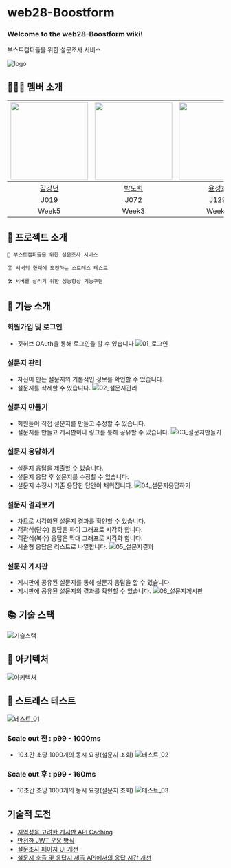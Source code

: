# web28-Boostform

### Welcome to the web28-Boostform wiki!
부스트캠퍼들을 위한 설문조사 서비스

![logo](https://user-images.githubusercontent.com/20670685/207753069-eb27836c-22cd-4e24-a896-69c12e4d830d.png)


## 👨‍👧‍👦 멤버 소개

|<img width="180" height="180" src="https://user-images.githubusercontent.com/20670685/207751331-3e1762cd-ebc2-4056-87aa-7e6ab959d666.png" />|<img width="180" height="180" src="https://user-images.githubusercontent.com/20670685/207751329-50816106-0bf1-4776-9932-c7baa42fcec0.png" />|<img width="180" height="180" src="https://user-images.githubusercontent.com/20670685/207751328-4d3f152b-3b63-4240-b791-9ce9ac92579f.jpg" />|<img width="180" height="180" src="https://user-images.githubusercontent.com/20670685/207751305-757353d0-31e5-4861-b958-51c9e179f777.jpg" />|
|:---:|:---:|:---:|:---:|
| [김강년](https://github.com/KangNyeonKim) | [박도희](https://github.com/dohpark) | [윤성호](https://github.com/beepbipbp) | [임현택](https://github.com/gotoERROR00111011) |
| J019 | J072 | J129 | J170 |
| Week5 | Week3 | Week4 | Week2 |

## 📑 프로젝트 소개
```
📑 부스트캠퍼들을 위한 설문조사 서비스
```
```
😡 서버의 한계에 도전하는 스트레스 테스트
```
```
🛠 서버를 살리기 위한 성능향상 기능구현
```

## 🔎 기능 소개

### 회원가입 및 로그인
- 깃허브 OAuth을 통해 로그인을 할 수 있습니다
![01_로그인](https://user-images.githubusercontent.com/20670685/207753378-5bcf00a3-0d25-4003-8d8e-c3405b0e18bd.gif)

### 설문지 관리
- 자신이 만든 설문지의 기본적인 정보를 확인할 수 있습니다.
- 설문지를 삭제할 수 있습니다.
![02_설문지관리](https://user-images.githubusercontent.com/20670685/207753393-31f68232-6117-4e0c-be32-8a6e7e655227.gif)

### 설문지 만들기
- 회원들이 직접 설문지를 만들고 수정할 수 있습니다.
- 설문지를 만들고 게시판이나 링크를 통해 공유할 수 있습니다.
![03_설문지만들기](https://user-images.githubusercontent.com/20670685/207753440-ac5cf7c1-357b-404b-b808-9f108b41a4e2.gif)

### 설문지 응답하기
- 설문지 응답을 제출할 수 있습니다.
- 설문지 응답 후 설문지를 수정할 수 있습니다.
- 설문지 수정시 기존 응답한 답안이 채워집니다.
![04_설문지응답하기](https://user-images.githubusercontent.com/20670685/207753472-78ce1f35-45e1-46ef-8d16-09bb6af24236.gif)

### 설문지 결과보기
- 차트로 시각화된 설문지 결과를 확인할 수 있습니다.
- 객곽식(단수) 응답은 파이 그래프로 시각화 합니다.
- 객관식(복수) 응답은  막대 그래프로 시각화 합니다.
- 서술형 응답은 리스트로 나열합니다.
![05_설문지결과](https://user-images.githubusercontent.com/20670685/207753492-26eecdb0-a32b-476b-b127-5d9e14c7604f.gif)

### 설문지 게시판
- 게시판에 공유된 설문지를 통해 설문지 응답을 할 수 있습니다.
- 게시판에 공유된 설문지의 결과를 확인할 수 있습니다.
![06_설문지게시판](https://user-images.githubusercontent.com/20670685/207753511-8bc9df98-6047-4133-a02a-2abc41c7fbd1.gif)

## 📚 기술 스택
![기술스택](https://user-images.githubusercontent.com/20670685/207753549-71690d73-f9ce-4f42-b4ab-8aa8ddc932e6.png)

## 🧩 아키텍처
![아키텍처](https://user-images.githubusercontent.com/20670685/207753562-6c5a95a9-a0a7-482d-a134-7029fb3f3888.png)

## 💯 스트레스 테스트
![테스트_01](https://user-images.githubusercontent.com/20670685/207753584-7022164c-b217-44f7-89d1-d6bdfc510135.gif)

### Scale out 전 : p99 - 1000ms
- 10초간 초당 1000개의 동시 요청(설문지 조회)
![테스트_02](https://user-images.githubusercontent.com/20670685/207753581-e6a934cb-07bc-4e6a-b12d-c4cede965761.png)

### Scale out 후 : p99 - 160ms
- 10초간 초당 1000개의 동시 요청(설문지 조회)
![테스트_03](https://user-images.githubusercontent.com/20670685/207753579-4046cb0d-6494-4376-ae24-610cc51d46a0.png)

## 기술적 도전
- [지역성을 고려한 게시판 API Caching](https://www.notion.so/boostcamp-wm/API-Caching-2c1ed9612842411aa0b943fb2a388c2b)
- [안전한 JWT 운용 방식](https://www.notion.so/boostcamp-wm/JWT-9057870476494bb98abc13dbe91fa6c4)
- [설문조사 페이지 UI 개선](https://www.notion.so/boostcamp-wm/UI-a027a88016774afcad7a831121ac973f)
- [설문지 호출 및 응답지 제출 API에서의 응답 시간 개선](https://www.notion.so/boostcamp-wm/API-897a1c33b9744362804e50c6075960fd)
